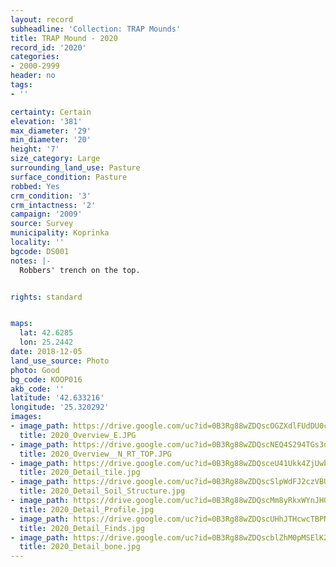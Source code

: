 ```yaml
---
layout: record
subheadline: 'Collection: TRAP Mounds'
title: TRAP Mound - 2020
record_id: '2020'
categories:
- 2000-2999
header: no
tags:
- ''

certainty: Certain
elevation: '381'
max_diameter: '29'
min_diameter: '20'
height: '7'
size_category: Large
surrounding_land_use: Pasture
surface_condition: Pasture
robbed: Yes
crm_condition: '3'
crm_intactness: '2'
campaign: '2009'
source: Survey
municipality: Koprinka
locality: ''
bgcode: DS001
notes: |-
  Robbers' trench on the top.


rights: standard


maps:
  lat: 42.6285
  lon: 25.2442
date: 2018-12-05
land_use_source: Photo
photo: Good
bg_code: KOOP016
akb_code: ''
latitude: '42.633216'
longitude: '25.320292'
images:
- image_path: https://drive.google.com/uc?id=0B3Rg88wZDQscOGZXdlFUdDU0cms
  title: 2020_Overview_E.JPG
- image_path: https://drive.google.com/uc?id=0B3Rg88wZDQscNEQ4S294TGs3dVk
  title: 2020_Overview__N_RT_TOP.JPG
- image_path: https://drive.google.com/uc?id=0B3Rg88wZDQsceU41Ukk4ZjUwbUU
  title: 2020_Detail_tile.jpg
- image_path: https://drive.google.com/uc?id=0B3Rg88wZDQscSlpWdFJ2czVBUEE
  title: 2020_Detail_Soil_Structure.jpg
- image_path: https://drive.google.com/uc?id=0B3Rg88wZDQscMm8yRkxWYnJHQkU
  title: 2020_Detail_Profile.jpg
- image_path: https://drive.google.com/uc?id=0B3Rg88wZDQscUHhJTHcwcTBPNmc
  title: 2020_Detail_Finds.jpg
- image_path: https://drive.google.com/uc?id=0B3Rg88wZDQscblZhM0pMSElKZjA
  title: 2020_Detail_bone.jpg
---
```

